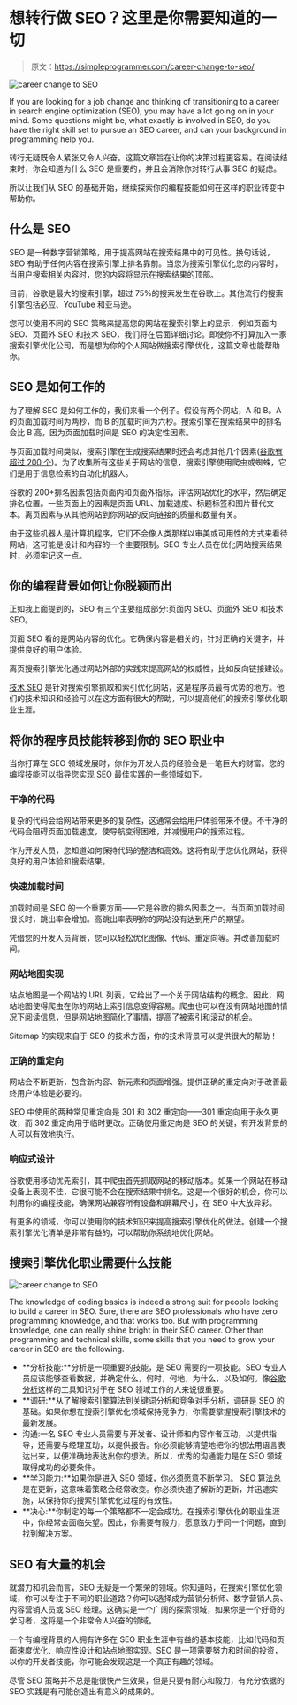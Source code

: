 # 想转行做 SEO？这里是你需要知道的一切

> 原文：<https://simpleprogrammer.com/career-change-to-seo/>

![career change to SEO](img/f6e36498d5e7a2664205f6e4f107ecc4.png)

If you are looking for a job change and thinking of transitioning to a career in search engine optimization (SEO), you may have a lot going on in your mind. Some questions might be, what exactly is involved in SEO, do you have the right skill set to pursue an SEO career, and can your background in programming help you.

转行无疑既令人紧张又令人兴奋。这篇文章旨在让你的决策过程更容易。在阅读结束时，你会知道为什么 SEO 是重要的，并且会消除你对转行从事 SEO 的疑虑。

所以让我们从 SEO 的基础开始，继续探索你的编程技能如何在这样的职业转变中帮助你。

## 什么是 SEO

SEO 是一种数字营销策略，用于提高网站在搜索结果中的可见性。换句话说，SEO 有助于任何内容在搜索引擎上排名靠前。当您为搜索引擎优化您的内容时，当用户搜索相关内容时，您的内容将显示在搜索结果的顶部。

目前，谷歌是最大的搜索引擎，超过 75%的搜索发生在谷歌上。其他流行的搜索引擎包括必应、YouTube 和亚马逊。

您可以使用不同的 SEO 策略来提高您的网站在搜索引擎上的显示，例如页面内 SEO、页面外 SEO 和技术 SEO，我们将在后面详细讨论。即使你不打算加入一家搜索引擎优化公司，而是想为你的个人网站做搜索引擎优化，这篇文章也能帮助你。

## SEO 是如何工作的

为了理解 SEO 是如何工作的，我们来看一个例子。假设有两个网站，A 和 B。A 的页面加载时间为两秒，而 B 的加载时间为六秒。搜索引擎在搜索结果中的排名会比 B 高，因为页面加载时间是 SEO 的决定性因素。

与页面加载时间类似，搜索引擎在生成搜索结果时还会考虑其他几个因素([谷歌有超过 200 个](https://backlinko.com/google-ranking-factors))。为了收集所有这些关于网站的信息，搜索引擎使用爬虫或蜘蛛，它们是用于信息检索的自动化机器人。

谷歌的 200+排名因素包括页面内和页面外指标，评估网站优化的水平，然后确定排名位置。一些页面上的因素是页面 URL、加载速度、标题标签和图片替代文本。离页因素与从其他网站到你网站的反向链接的质量和数量有关。

由于这些机器人是计算机程序，它们不会像人类那样以审美或可用性的方式来看待网站，这可能是设计和内容的一个主要限制。SEO 专业人员在优化网站搜索结果时，必须牢记这一点。

## 你的编程背景如何让你脱颖而出

正如我上面提到的，SEO 有三个主要组成部分:页面内 SEO、页面外 SEO 和技术 SEO。

页面 SEO 看的是网站内容的优化。它确保内容是相关的，针对正确的关键字，并提供良好的用户体验。

离页搜索引擎优化通过网站外部的实践来提高网站的权威性，比如反向链接建设。

[技术 SEO](https://www.amazon.com/dp/B07G7VV519/makithecompsi-20) 是针对搜索引擎抓取和索引优化网站，这是程序员最有优势的地方。他们的技术知识和经验可以在这方面有很大的帮助，可以提高他们的搜索引擎优化职业生涯。

## 将你的程序员技能转移到你的 SEO 职业中

当你打算在 SEO 领域发展时，你作为开发人员的经验会是一笔巨大的财富。您的编程技能可以指导您实现 SEO 最佳实践的一些领域如下。

### 干净的代码

复杂的代码会给网站带来更多的复杂性，这通常会给用户体验带来不便。不干净的代码会阻碍页面加载速度，使导航变得困难，并减慢用户的搜索过程。

作为开发人员，您知道如何保持代码的整洁和高效。这将有助于您优化网站，获得良好的用户体验和搜索结果。

### 快速加载时间

加载时间是 SEO 的一个重要方面——它是谷歌的排名因素之一。当页面加载时间很长时，跳出率会增加。高跳出率表明你的网站没有达到用户的期望。

凭借您的开发人员背景，您可以轻松优化图像、代码、重定向等。并改善加载时间。

### 网站地图实现

站点地图是一个网站的 URL 列表，它给出了一个关于网站结构的概念。因此，网站地图使得爬虫在你的网站上索引信息变得容易。爬虫也可以在没有网站地图的情况下阅读信息，但是网站地图简化了事情，提高了被索引和滚动的机会。

Sitemap 的实现来自于 SEO 的技术方面，你的技术背景可以提供很大的帮助！

### 正确的重定向

网站会不断更新，包含新内容、新元素和页面增强。提供正确的重定向对于改善最终用户体验是必要的。

SEO 中使用的两种常见重定向是 301 和 302 重定向——301 重定向用于永久更改，而 302 重定向用于临时更改。正确使用重定向是 SEO 的关键，有开发背景的人可以有效地执行。

### 响应式设计

谷歌使用移动优先索引，其中爬虫首先抓取网站的移动版本。如果一个网站在移动设备上表现不佳，它很可能不会在搜索结果中排名。这是一个很好的机会，你可以利用你的编程技能，确保网站兼容所有设备和屏幕尺寸，在 SEO 中大放异彩。

有更多的领域，你可以使用你的技术知识来提高搜索引擎优化的做法。创建一个搜索引擎优化清单是非常有益的，可以帮助你系统地优化网站。

## 搜索引擎优化职业需要什么技能

![career change to SEO](img/eaef3507eddbcf15e0e24cd274da84fd.png)

The knowledge of coding basics is indeed a strong suit for people looking to build a career in SEO. Sure, there are SEO professionals who have zero programming knowledge, and that works too. But with programming knowledge, one can really shine bright in their SEO career. Other than programming and technical skills, some skills that you need to grow your career in SEO are the following.

*   **分析技能:**分析是一项重要的技能，是 SEO 需要的一项技能。SEO 专业人员应该能够查看数据，并确定什么，何时，何地，为什么，以及如何。像[谷歌分析](https://www.amazon.com/dp/0596158009/makithecompsi-20)这样的工具知识对于在 SEO 领域工作的人来说很重要。
*   **调研:**从了解搜索引擎算法到关键词分析和竞争对手分析，调研是 SEO 的基础。如果你想在搜索引擎优化领域保持竞争力，你需要掌握搜索引擎技术的最新发展。
*   沟通:一名 SEO 专业人员需要与开发者、设计师和内容作者互动，以提供指导，还需要与经理互动，以提供报告。你必须能够清楚地把你的想法用语言表达出来，以便准确地表达出你的想法。所以，优秀的沟通能力是在 SEO 领域取得成功的必要条件。
*   **学习能力:**如果你是进入 SEO 领域，你必须愿意不断学习。 [SEO 算法](https://searchengineland.com/8-major-google-algorithm-updates-explained-282627)总是在更新，这意味着策略会经常改变。你必须快速了解新的更新，并迅速实施，以保持你的搜索引擎优化过程的有效性。
*   **决心:**你制定的每一个策略都不一定会成功。在搜索引擎优化的职业生涯中，你经常会面临失望。因此，你需要有毅力，愿意致力于同一个问题，直到找到解决方案。

## SEO 有大量的机会

就潜力和机会而言，SEO 无疑是一个繁荣的领域。你知道吗，在搜索引擎优化领域，你可以专注于不同的职业道路？你可以选择成为营销分析师、数字营销人员、内容营销人员或 SEO 经理。这确实是一个广阔的探索领域，如果你是一个好奇的学习者，这将是一个非常令人兴奋的领域。

一个有编程背景的人拥有许多在 SEO 职业生涯中有益的基本技能，比如代码和页面速度优化、响应性设计和站点地图实现。SEO 是一项需要努力和时间的投资，以你的开发者技能，你可能会发现这是一个真正有趣的领域。

尽管 SEO 策略并不总是能很快产生效果，但是只要有耐心和毅力，有充分依据的 SEO 实践是有可能创造出有意义的成果的。